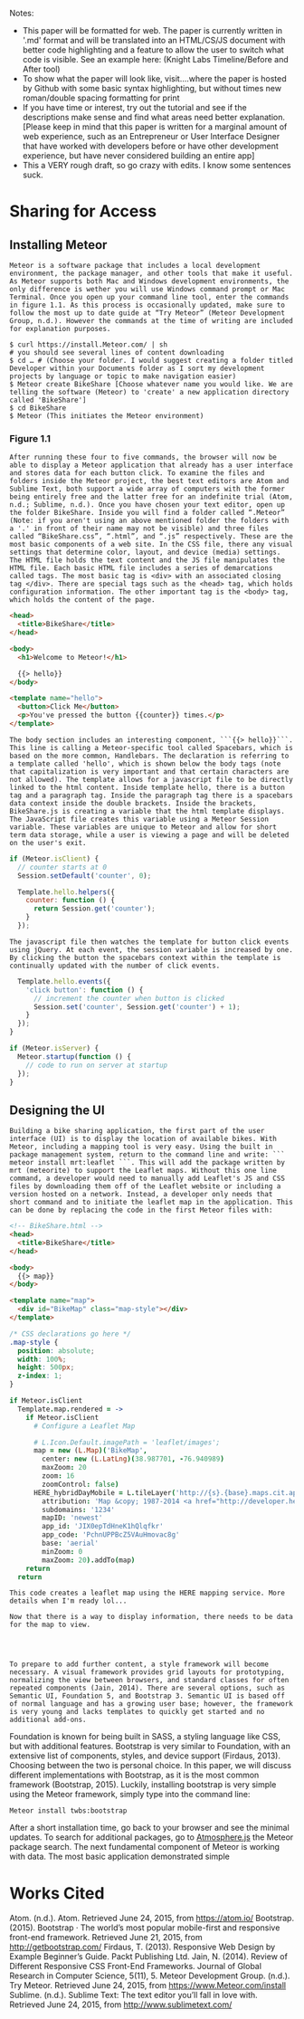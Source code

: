 
Notes:
- This paper will be formatted for web. The paper is currently written in '.md' format and will be translated into an HTML/CS/JS document with better code highlighting and a feature to allow the user to switch what code is visible. See an example here: (Knight Labs Timeline/Before and After tool)
- To show what the paper will look like, visit….where the paper is hosted by Github with some basic syntax highlighting, but without times new roman/double spacing formatting for print
- If you have time or interest, try out the tutorial and see if the descriptions make sense and find what areas need better explanation. [Please keep in mind that this paper is written for a marginal amount of web experience, such as an Entrepreneur or User Interface Designer that have worked with developers before or have other development experience, but have never considered building an entire app]
- This a VERY rough draft, so go crazy with edits. I know some sentences suck.


# Sharing for Access
## Installing Meteor
	Meteor is a software package that includes a local development environment, the package manager, and other tools that make it useful. As Meteor supports both Mac and Windows development environments, the only difference is wether you will use Windows command prompt or Mac Terminal. Once you open up your command line tool, enter the commands in figure 1.1. As this process is occasionally updated, make sure to follow the most up to date guide at “Try Meteor” (Meteor Development Group, n.d.)⁠. However the commands at the time of writing are included for explanation purposes.
```shell
$ curl https://install.Meteor.com/ | sh
# you should see several lines of content downloading
$ cd … # (Choose your folder. I would suggest creating a folder titled Developer within your Documents folder as I sort my development projects by language or topic to make navigation easier)
$ Meteor create BikeShare [Choose whatever name you would like. We are telling the software (Meteor) to 'create' a new application directory called 'BikeShare']
$ cd BikeShare
$ Meteor (This initiates the Meteor environment)
```
### Figure 1.1
	After running these four to five commands, the browser will now be able to display a Meteor application that already has a user interface and stores data for each button click. To examine the files and folders inside the Meteor project, the best text editors are Atom and Sublime Text, both support a wide array of computers with the former being entirely free and the latter free for an indefinite trial (Atom, n.d.; Sublime, n.d.)⁠. Once you have chosen your text editor, open up the folder BikeShare. Inside you will find a folder called “.Meteor” (Note: if you aren't using an above mentioned folder the folders with a '.' in front of their name may not be visible) and three files called “BikeShare.css”, “.html”, and “.js” respectively. These are the most basic components of a web site. In the CSS file, there any visual settings that determine color, layout, and device (media) settings. The HTML file holds the text content and the JS file manipulates the HTML file. Each basic HTML file includes a series of demarcations called tags. The most basic tag is <div> with an associated closing tag </div>. There are special tags such as the <head> tag, which holds configuration information. The other important tag is the <body> tag, which holds the content of the page.
```html
<head>
  <title>BikeShare</title>
</head>

<body>
  <h1>Welcome to Meteor!</h1>

  {{> hello}}
</body>

<template name="hello">
  <button>Click Me</button>
  <p>You've pressed the button {{counter}} times.</p>
</template>
```
	The body section includes an interesting component, ```{{> hello}}```. This line is calling a Meteor-specific tool called Spacebars, which is based on the more common, Handlebars. The declaration is referring to a template called 'hello', which is shown below the body tags (note that capitalization is very important and that certain characters are not allowed). The template allows for a javascript file to be directly linked to the html content. Inside template hello, there is a button tag and a paragraph tag. Inside the paragraph tag there is a spacebars data context inside the double brackets. Inside the brackets, BikeShare.js is creating a variable that the html template displays. The JavaScript file creates this variable using a Meteor Session variable. These variables are unique to Meteor and allow for short term data storage, while a user is viewing a page and will be deleted on the user's exit.
```js
if (Meteor.isClient) {
  // counter starts at 0
  Session.setDefault('counter', 0);

  Template.hello.helpers({
    counter: function () {
      return Session.get('counter');
    }
  });
```
	The javascript file then watches the template for button click events using jQuery. At each event, the session variable is increased by one. By clicking the button the spacebars context within the template is continually updated with the number of click events.
```js
  Template.hello.events({
    'click button': function () {
      // increment the counter when button is clicked
      Session.set('counter', Session.get('counter') + 1);
    }
  });
}

if (Meteor.isServer) {
  Meteor.startup(function () {
    // code to run on server at startup
  });
}
```
## Designing the UI
	Building a bike sharing application, the first part of the user interface (UI) is to display the location of available bikes. With Meteor, including a mapping tool is very easy. Using the built in package management system, return to the command line and write: ``` meteor install mrt:leaflet ```. This will add the package written by mrt (meteorite) to support the Leaflet maps. Without this one line command, a developer would need to manually add Leaflet's JS and CSS files by downloading them off of the Leaflet website or including a version hosted on a network. Instead, a developer only needs that short command and to initiate the leaflet map in the application. This can be done by replacing the code in the first Meteor files with:
```html
<!-- BikeShare.html -->
<head>
  <title>BikeShare</title>
</head>

<body>
  {{> map}}
</body>

<template name="map">
  <div id="BikeMap" class="map-style"></div>
</template>
```
```css
/* CSS declarations go here */
.map-style {
  position: absolute;
  width: 100%;
  height: 500px;
  z-index: 1;
}
```
```coffee
if Meteor.isClient
  Template.map.rendered = ->
    if Meteor.isClient
      # Configure a Leaflet Map

      # L.Icon.Default.imagePath = 'leaflet/images';
      map = new (L.Map)('BikeMap',
        center: new (L.LatLng)(38.987701, -76.940989)
        maxZoom: 20
        zoom: 16
        zoomControl: false)
      HERE_hybridDayMobile = L.tileLayer('http://{s}.{base}.maps.cit.api.here.com/maptile/2.1/maptile/{mapID}/hybrid.day.mobile/{z}/{x}/{y}/256/png8?app_id={app_id}&app_code={app_code}',
        attribution: 'Map &copy; 1987-2014 <a href="http://developer.here.com">HERE</a>'
        subdomains: '1234'
        mapID: 'newest'
        app_id: 'JIX0epTdHneK1hQlqfkr'
        app_code: 'PchnUPPBcZ5VAuHmovac8g'
        base: 'aerial'
        minZoom: 0
        maxZoom: 20).addTo(map)
    return
  return
```
	This code creates a leaflet map using the HERE mapping service. More details when I'm ready lol...

	Now that there is a way to display information, there needs to be data for the map to view.




	To prepare to add further content, a style framework will become necessary. A visual framework provides grid layouts for prototyping, normalizing the view between browsers, and standard classes for often repeated components (Jain, 2014)⁠. There are several options, such as Semantic UI, Foundation 5, and Bootstrap 3. Semantic UI is based off of normal language and has a growing user base; however, the framework is very young and lacks templates to quickly get started and no additional add-ons.
Foundation is known for being built in SASS, a styling language like CSS, but with additional features.  Bootstrap is very similar to Foundation, with an extensive list of components, styles, and device support (Firdaus, 2013)⁠. Choosing between the two is personal choice. In this paper, we will discuss different implementations with Bootstrap, as it is the most common framework (Bootstrap, 2015)⁠. Luckily, installing bootstrap is very simple using the Meteor framework, simply type into the command line:
```shell
Meteor install twbs:bootstrap
```
After a short installation time, go back to your browser and see the minimal updates. To search for additional packages, go to [Atmosphere.js](https://atmospherejs.com/?q=bootstrap) the Meteor package search.
	The next fundamental component of Meteor is working with data. The most basic application demonstrated simple
# Works Cited
Atom. (n.d.). Atom. Retrieved June 24, 2015, from https://atom.io/
Bootstrap. (2015). Bootstrap · The world’s most popular mobile-first and responsive front-end framework. Retrieved June 21, 2015, from http://getbootstrap.com/
Firdaus, T. (2013). Responsive Web Design by Example Beginner’s Guide. Packt Publishing Ltd.
Jain, N. (2014). Review of Different Responsive CSS Front-End Frameworks. Journal of Global Research in Computer Science, 5(11), 5.
Meteor Development Group. (n.d.). Try Meteor. Retrieved June 24, 2015, from https://www.Meteor.com/install
Sublime. (n.d.). Sublime Text: The text editor you’ll fall in love with. Retrieved June 24, 2015, from http://www.sublimetext.com/
